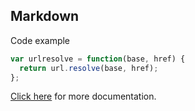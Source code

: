 ## Markdown

Code example

```js
var urlresolve = function(base, href) {
  return url.resolve(base, href);
};
```

[Click here](http://assemble.io) for more documentation.
